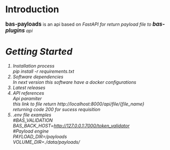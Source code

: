 # Introduction 
<b><big>bas-payloads</big></b> is an api based on <i>FastAPI<i> for return payload file to <b><big>bas-plugins</big></b> api
# Getting Started
1. Installation process
    <br> pip install -r requirements.txt
2. Software dependencies
<br> In next version this software have a docker configurations
3. Latest releases
4. API references
    <br> Api paramiter 
    <br> this link to file return http://localhost:8000/api/file/{file_name}
    <br> returning code 200 for sucess requisition
5. .env file examples <br>
    #BAS_VALIDATION <br>
    BAS_BACK_HOST=http://127.0.0.1:7000/token_validator <br>
    #Payload engine <br>
    PAYLOAD_DIR=/payloads <br>
    VOLUME_DIR=./data/payloads/


